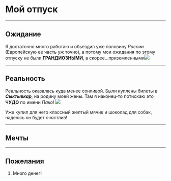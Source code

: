 # Мой отпуск
---
## Ожидание
Я достаточно много работаю и обьездил уже половину _России_ (Европейскую ее часть уж точно), а потому мои ожидания по этому отпуску не были **ГРАНДИОЗНЫМИ**, а скорее...приземленными![](sleep.jpg)

---
## Реальность
Реальность оказалась куда менее сонливой. Были куплены билеты в __*Сыктывкар*__, на родину моей жены. Там я наконец-то потискаю это **ЧУДО** по имени *Пако*! ![](Pako.jpg)

Уже купил для него классный желтый мячик и шоколад для собак, надеюсь он будет *счастлив*!

---
## Мечты


---
## Пожелания

1. Много денег!